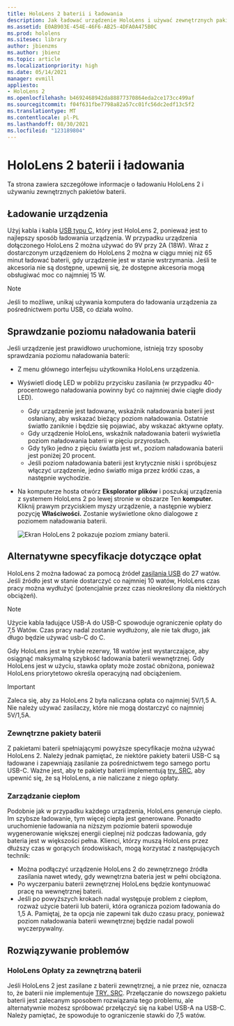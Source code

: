 ```yaml
---
title: HoloLens 2 baterii i ładowania
description: Jak ładować urządzenie HoloLens i używać zewnętrznych pakietów baterii.
ms.assetid: E0AB903E-454E-46F6-AB25-4DFA0A475B0C
ms.prod: hololens
ms.sitesec: library
author: jbienzms
ms.author: jbienz
ms.topic: article
ms.localizationpriority: high
ms.date: 05/14/2021
manager: evmill
appliesto:
- HoloLens 2
ms.openlocfilehash: b4692468942da88877370864eda2ce173cc499af
ms.sourcegitcommit: f04f631fbe7798a82a57cc01fc56dc2edf13c5f2
ms.translationtype: MT
ms.contentlocale: pl-PL
ms.lasthandoff: 08/30/2021
ms.locfileid: "123189804"
---
```

# <a name="hololens-2-battery-and-charging"></a>HoloLens 2 baterii i ładowania

Ta strona zawiera szczegółowe informacje o ładowaniu HoloLens 2 i używaniu zewnętrznych pakietów baterii.

## <a name="charging-the-device"></a>Ładowanie urządzenia

Użyj kabla i kabla [USB typu C,](https://www.microsoft.com/en-us/p/microsoft-hololens-2-usb-c-charger-cable/8vj21f2z8pk5?rtc=1) który jest HoloLens 2, ponieważ jest to najlepszy sposób ładowania urządzenia. W przypadku urządzenia dołączonego HoloLens 2 można używać do 9V przy 2A (18W). Wraz z dostarczonym urządzeniem do HoloLens 2 można w ciągu mniej niż 65 minut ładować baterii, gdy urządzenie jest w stanie wstrzymania. Jeśli te akcesoria nie są dostępne, upewnij się, że dostępne akcesoria mogą obsługiwać moc co najmniej 15 W.

> [!NOTE]
> Jeśli to możliwe, unikaj używania komputera do ładowania urządzenia za pośrednictwem portu USB, co działa wolno.

## <a name="checking-the-battery-charge-level"></a>Sprawdzanie poziomu naładowania baterii
Jeśli urządzenie jest prawidłowo uruchomione, istnieją trzy sposoby sprawdzania poziomu naładowania baterii:

- Z menu głównego interfejsu użytkownika HoloLens urządzenia.
- Wyświetl diodę LED w pobliżu przycisku zasilania (w przypadku 40-procentowego naładowania powinny być co najmniej dwie ciągłe diody LED).
    - Gdy urządzenie jest ładowane, wskaźnik naładowania baterii jest osłaniany, aby wskazać bieżący poziom naładowania.  Ostatnie światło zaniknie i będzie się pojawiać, aby wskazać aktywne opłaty.
    - Gdy urządzenie HoloLens, wskaźnik naładowania baterii wyświetla poziom naładowania baterii w pięciu przyrostach.
    - Gdy tylko jedno z pięciu światła jest wł., poziom naładowania baterii jest poniżej 20 procent.
    - Jeśli poziom naładowania baterii jest krytycznie niski i spróbujesz włączyć urządzenie, jedno światło miga przez krótki czas, a następnie wychodzie.
- Na komputerze hosta otwórz **Eksplorator plików** i poszukaj urządzenia z systemem HoloLens 2 po lewej stronie w obszarze Ten **komputer.** Kliknij prawym przyciskiem myszy urządzenie, a następnie wybierz pozycję **Właściwości.** Zostanie wyświetlone okno dialogowe z poziomem naładowania baterii.

   ![Ekran HoloLens 2 pokazuje poziom zmiany baterii.](images/ResetRecovery2.png)

## <a name="alternative-charging-specifications"></a>Alternatywne specyfikacje dotyczące opłat

HoloLens 2 można ładować za pomocą źródeł [zasilania USB](https://www.usb.org/usb-charger-pd) do 27 watów. Jeśli źródło jest w stanie dostarczyć co najmniej 10 watów, HoloLens czas pracy można wydłużyć (potencjalnie przez czas nieokreślony dla niektórych obciążeń). 

> [!NOTE]
> Użycie kabla ładujące USB-A do USB-C spowoduje ograniczenie opłaty do 7,5 Watów. Czas pracy nadal zostanie wydłużony, ale nie tak długo, jak długo będzie używać usb-C do C.

Gdy HoloLens jest w trybie rezerwy, 18 watów jest wystarczające, aby osiągnąć maksymalną szybkość ładowania baterii wewnętrznej. Gdy HoloLens jest w użyciu, stawka opłaty może zostać obniżona, ponieważ HoloLens priorytetowo określa operacyjną nad obciążeniem.

> [!IMPORTANT]
> Zaleca się, aby za HoloLens 2 była naliczana opłata co najmniej 5V/1,5 A. Nie należy używać zasilaczy, które nie mogą dostarczyć co najmniej 5V/1,5A. 

### <a name="external-battery-packs"></a>Zewnętrzne pakiety baterii

Z pakietami baterii spełniającymi powyższe specyfikacje można używać HoloLens 2. Należy jednak pamiętać, że niektóre pakiety baterii USB-C są ładowane i zapewniają zasilanie za pośrednictwem tego samego portu USB-C. Ważne jest, aby te pakiety baterii implementują [try. SRC,](https://usb.org/document-library/usb-type-cr-cable-and-connector-specification-revision-20) aby upewnić się, że są HoloLens, a nie naliczane z niego opłaty. 

### <a name="managing-heat"></a>Zarządzanie ciepłom

Podobnie jak w przypadku każdego urządzenia, HoloLens generuje ciepło. Im szybsze ładowanie, tym więcej ciepła jest generowane. Ponadto uruchomienie ładowania na niższym poziomie baterii spowoduje wygenerowanie większej energii cieplnej niż podczas ładowania, gdy bateria jest w większości pełna. Klienci, którzy muszą HoloLens przez dłuższy czas w gorących środowiskach, mogą korzystać z następujących technik:

- Można podłączyć urządzenie HoloLens 2 do zewnętrznego źródła zasilania nawet wtedy, gdy wewnętrzna bateria jest w pełni obciążona.
- Po wyczerpaniu baterii zewnętrznej HoloLens będzie kontynuować pracę na wewnętrznej baterii.    
- Jeśli po powyższych krokach nadal występuje problem z ciepłom, rozważ użycie baterii lub baterii, która ogranicza poziom ładowania do 1,5 A. Pamiętaj, że ta opcja nie zapewni tak dużo czasu pracy, ponieważ poziom naładowania baterii wewnętrznej będzie nadal powoli wyczerpywalny.

## <a name="troubleshooting"></a>Rozwiązywanie problemów


### <a name="hololens-charges-external-battery"></a>HoloLens Opłaty za zewnętrzną baterii
Jeśli HoloLens 2 jest zasilane z baterii zewnętrznej, a nie przez nie, oznacza to, że baterii nie implementuje [TRY. SRC](https://usb.org/document-library/usb-type-cr-cable-and-connector-specification-revision-20). Przełączanie do nowszego pakietu baterii jest zalecanym sposobem rozwiązania tego problemu, ale alternatywnie możesz spróbować przełączyć się na kabel USB-A na USB-C. Należy pamiętać, że spowoduje to ograniczenie stawki do 7,5 watów.
